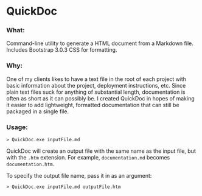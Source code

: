 # QuickDoc

### What:
Command-line utility to generate a HTML document from a Markdown file. Includes Bootstrap 3.0.3 CSS for formatting.

### Why:
One of my clients likes to have a text file in the root of each project with basic information about the project, deployment instructions, etc. Since plain text files suck for anything of substantial length, documentation is often as short as it can possibly be. I created QuickDoc in hopes of making it easier to add lightweight, formatted documentation that can still be packaged in a single file.

### Usage:
    > QuickDoc.exe inputFile.md

QuickDoc will create an output file with the same name as the input file, but with the `.htm` extension. For example, `documentation.md` becomes `documentation.htm`.

To specify the output file name, pass it in as an argument:

    > QuickDoc.exe inputFile.md outputFile.htm

